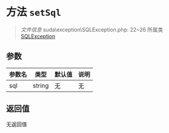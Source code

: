 # 方法 `setSql`

> *文件信息* suda\exception\SQLException.php: 22~26
> 所属类 [SQLException](../SQLException.md)




## 参数


| 参数名 | 类型 | 默认值 | 说明 |
|--------|-----|-------|-------|
| sql |  string | 无 | 无 |



## 返回值

无返回值
